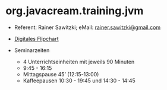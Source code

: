 # org.javacream.training.jvm

* Referent: Rainer Sawitzki; eMail: rainer.sawitzki@gmail.com
  
* [Digitales Flipchart](https://docs.google.com/presentation/d/13KoW_WXHDebSiZwnZvMSV5Fy1v2WI9C2aZMEoNFpLRo/edit?usp=sharing)
  
* Seminarzeiten
  
  * 4 Unterrichtseinheiten mit jeweils 90 Minuten
  * 9:45 - 16:15
  * Mittagspause 45’ (12:15-13:00)
  * Kaffeepausen 10:30 - 19:45 und 14:30 - 14:45
